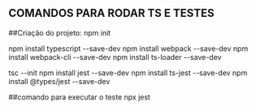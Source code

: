 ## COMANDOS PARA RODAR TS E TESTES
##Criação do projeto:
npm init

npm install typescript  --save-dev
npm install webpack --save-dev
npm install webpack-cli --save-dev
npm install ts-loader --save-dev

tsc --init
npm install jest --save-dev
npm install ts-jest --save-dev
npm install @types/jest --save-dev


##comando para executar o teste
npx jest